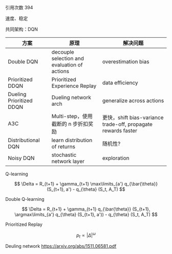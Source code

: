 引用次数 394

速度、稳定

共同架构：DQN

| 方案                     | 原理                                         | 解决问题                                                      |
|--------------------------|----------------------------------------------|---------------------------------------------------------------|
| Double DQN               | decouple selection and evaluation of actions | overestimation bias                                           |
| Prioritized DDQN         | Prioritized Experience Replay                | data efficiency                                               |
| Dueling Prioritized DDQN | Dueling network arch                         | generalize across actions                                     |
| A3C                      | Multi-step，使用截断的 n 步折扣奖励          | 更快，shift bias-variance trade-off, propagate rewards faster |
| Distributional DQN       | learn distribution of returns                | 随机性?                                                       |
| Noisy DQN                | stochastic network layer                     | exploration                                                   |


Q-learning

$$ \Delta = R_{t+1} + \gamma_{t+1} \max\limits_{a'} q_{\bar{\theta}} (S_{t+1}, a') - q_{\theta} (S_t, A_T) $$

Double Q-learning

$$ \Delta = R_{t+1} + \gamma_{t+1} q_{\bar{\theta}} (S_{t+1}, \argmax\limits_{a'} q_{\theta} (S_{t+1}, a')) - q_{\theta} (S_t, A_T) $$

Prioritized Replay

$$ p_t \propto |\Delta|^\omega $$

Deuling network https://arxiv.org/abs/1511.06581.pdf
